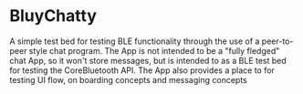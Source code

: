 # BluyChatty
A simple test bed for testing BLE functionality through the use of a peer-to-peer style chat program.
The App is not intended to be a "fully fledged" chat App, so it won't store messages, but is intended to as a BLE test bed for testing the CoreBluetooth API.
The App also provides a place to for testing UI flow, on boarding concepts and messaging concepts